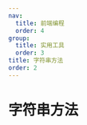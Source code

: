 ```yaml
---
nav:
  title: 前端编程
  order: 4
group:
  title: 实用工具
  order: 3
title: 字符串方法
order: 2
---
```


# 字符串方法